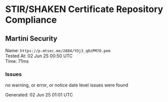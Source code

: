 # STIR/SHAKEN Certificate Repository Compliance

## Martini Security

Name: `https://p.mtsec.me/2884/YOj3_q0zPM7O.pem`\
Tested At: 02 Jun 25 00:50 UTC\
Time: 71ms

### Issues

no warning, or error, or notice date level issues were found

Generated: 02 Jun 25 01:01 UTC